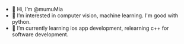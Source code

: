 - 👋 Hi, I’m @mumuMia
- 👀 I’m interested in computer vision, machine learning. I'm good with python.
- 🌱 I’m currently learning ios app development, relearning c++ for software development. 

<!---
mumuMia/mumuMia is a ✨ special ✨ repository because its `README.md` (this file) appears on your GitHub profile.
You can click the Preview link to take a look at your changes.
--->
